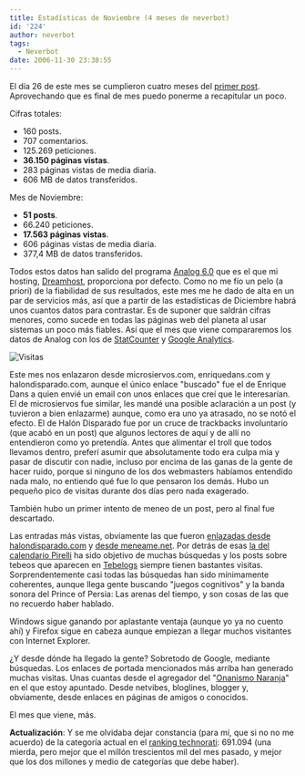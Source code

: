 ```yaml
---
title: Estadísticas de Noviembre (4 meses de neverbot)
id: '224'
author: neverbot
tags:
  - Neverbot
date: 2006-11-30 23:38:55
---
```


El día 26 de este mes se cumplieron cuatro meses del [primer post](https://www.neverbot.com/hello-world/). Aprovechando que es final de mes puedo ponerme a recapitular un poco.

Cifras totales:

*   160 posts.
*   707 comentarios.
*   125.269 peticiones.
*   **36.150 páginas vistas**.
*   283 páginas vistas de media diaria.
*   606 MB de datos transferidos.

Mes de Noviembre:

*   **51 posts**.
*   66.240 peticiones.
*   **17.563 páginas vistas**.
*   606 páginas vistas de media diaria.
*   377,4 MB de datos transferidos.

Todos estos datos han salido del programa [Analog 6.0](http://www.analog.cx/) que es el que mi hosting, [Dreamhost](http://localhost:8000/hosting/), proporciona por defecto. Como no me fío un pelo (a priori) de la fiabilidad de sus resultados, este mes me he dado de alta en un par de servicios más, así que a partir de las estadísticas de Diciembre habrá unos cuantos datos para contrastar. Es de suponer que saldrán cifras menores, como sucede en todas las páginas web del planeta al usar sistemas un poco más fiables. Así que el mes que viene compararemos los datos de Analog con los de [StatCounter](http://www.statcounter.com/) y [Google Analytics](http://www.google.com/analytics/).

![Visitas](./VisitasNoviembre06.gif "Visitas")

Este mes nos enlazaron desde microsiervos.com, enriquedans.com y halondisparado.com, aunque el único enlace "buscado" fue el de Enrique Dans a quien envié un email con unos enlaces que creí que le interesarían. El de microsiervos fue similar, les mandé una posible aclaración a un post (y tuvieron a bien enlazarme) aunque, como era uno ya atrasado, no se notó el efecto. El de Halón Disparado fue por un cruce de trackbacks involuntario (que acabó en un post) que algunos lectores de aquí y de allí no entendieron como yo pretendía. Antes que alimentar el troll que todos llevamos dentro, preferí asumir que absolutamente todo era culpa mia y pasar de discutir con nadie, incluso por encima de las ganas de la gente de hacer ruido, porque si ninguno de los dos webmasters habíamos entendido nada malo, no entiendo qué fue lo que pensaron los demás. Hubo un pequeño pico de visitas durante dos días pero nada exagerado.

También hubo un primer intento de meneo de un post, pero al final fue descartado.

Las entradas más vistas, obviamente las que fueron [enlazadas desde halondisparado.com](http://localhost:8000/pensamientos-aleatorios/yo-no-soy-tonto/) y [desde meneame.net](https://www.neverbot.com/inteligencia-artificial/). Por detrás de esas [la del calendario Pirelli](http://localhost:8000/fotografia/calendario-pirelli-2007/) ha sido objetivo de muchas búsquedas y los posts sobre tebeos que aparecen en [Tebelogs](http://tebelogs.dreamers.com/) siempre tienen bastantes visitas. Sorprendentemente casi todas las búsquedas han sido mínimamente coherentes, aunque llega gente buscando "juegos cognitivos" y la banda sonora del Prince of Persia: Las arenas del tiempo, y son cosas de las que no recuerdo haber hablado.

Windows sigue ganando por aplastante ventaja (aunque yo ya no cuento ahí) y Firefox sigue en cabeza aunque empiezan a llegar muchos visitantes con Internet Explorer.

¿Y desde dónde ha llegado la gente? Sobretodo de Google, mediante búsquedas. Los enlaces de portada mencionados más arriba han generado muchas visitas. Unas cuantas desde el agregador del "[Onanismo Naranja](http://blogs.cyberdark.net/)" en el que estoy apuntado. Desde netvibes, bloglines, blogger y, obviamente, desde enlaces en páginas de amigos o conocidos.

El mes que viene, más.

**Actualización**: Y se me olvidaba dejar constancia (para mí, que si no no me acuerdo) de la categoría actual en el [ranking technorati](http://www.technorati.com/blogs/http%3A%2F%2Fwww.neverbot.com): 691.094 (una mierda, pero mejor que el millón trescientos mil del mes pasado, y mejor que los dos millones y medio de categorías que debe haber).